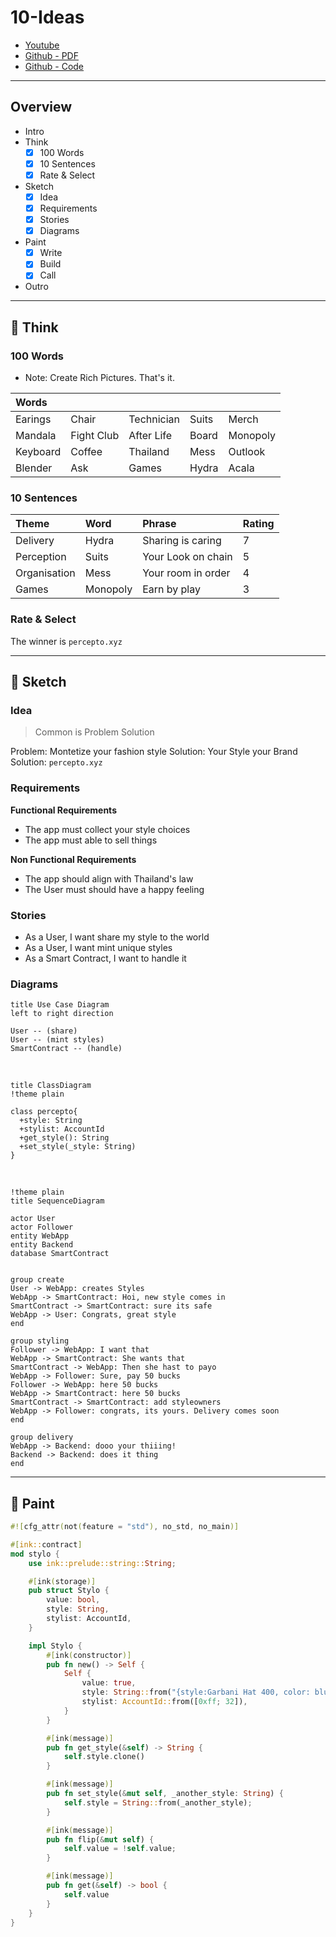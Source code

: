 # 10-Ideas

- [Youtube](https://drive.google.com/file/d/1hgev9DiSWYy0rvLfXvK_AEgjQbJMf6Cf/view?usp=sharing)
- [Github - PDF](https://github.com/FrankBevr/100-Ideas/blob/main/practice/11/11-Ideas.pdf)
- [Github - Code](https://github.com/FrankBevr/100-Ideas/blob/main/practice/11/stylo/lib.rs)

<hr style="page-break-after: always;"/>

## Overview

- Intro
- Think
  - [x] 100 Words
  - [x] 10 Sentences
  - [x] Rate & Select
- Sketch
  - [x] Idea
  - [x] Requirements
  - [x] Stories
  - [x] Diagrams
- Paint
  - [x] Write
  - [x] Build
  - [x] Call
- Outro

<hr style="page-break-after: always;"/>

## :brain: Think

### 100 Words

- Note: Create Rich Pictures. That's it.

| Words    |            |            |       |          |
| :------- | :--------- | :--------- | :---- | :------- |
| Earings  | Chair      | Technician | Suits | Merch    |
| Mandala  | Fight Club | After Life | Board | Monopoly |
| Keyboard | Coffee     | Thailand   | Mess  | Outlook  |
| Blender  | Ask        | Games      | Hydra | Acala    |

### 10 Sentences

| Theme        | Word     | Phrase             | Rating |
| :----------- | :------- | :----------------- | :----- |
| Delivery     | Hydra    | Sharing is caring  | 7      |
| Perception   | Suits    | Your Look on chain | 5      |
| Organisation | Mess     | Your room in order | 4      |
| Games        | Monopoly | Earn by play       | 3      |

### Rate & Select

The winner is `percepto.xyz`

<hr style="page-break-after: always;"/>

## :pencil: Sketch

### Idea

> Common is Problem Solution

Problem: Montetize your fashion style
Solution: Your Style your Brand
Solution: `percepto.xyz`

### Requirements

**Functional Requirements**

- The app must collect your style choices
- The app must able to sell things

**Non Functional Requirements**

- The app should align with Thailand's law
- The User must should have a happy feeling

### Stories

- As a User, I want share my style to the world
- As a User, I want mint unique styles
- As a Smart Contract, I want to handle it

### Diagrams

```plantuml
title Use Case Diagram
left to right direction

User -- (share)
User -- (mint styles)
SmartContract -- (handle)
```

</br>

```plantuml
title ClassDiagram
!theme plain

class percepto{
  +style: String
  +stylist: AccountId
  +get_style(): String
  +set_style(_style: String)
}
```

</br>

```plantuml
!theme plain
title SequenceDiagram

actor User
actor Follower
entity WebApp
entity Backend
database SmartContract


group create
User -> WebApp: creates Styles
WebApp -> SmartContract: Hoi, new style comes in
SmartContract -> SmartContract: sure its safe
WebApp -> User: Congrats, great style
end

group styling
Follower -> WebApp: I want that
WebApp -> SmartContract: She wants that
SmartContract -> WebApp: Then she hast to payo
WebApp -> Follower: Sure, pay 50 bucks
Follower -> WebApp: here 50 bucks
WebApp -> SmartContract: here 50 bucks
SmartContract -> SmartContract: add styleowners
WebApp -> Follower: congrats, its yours. Delivery comes soon
end

group delivery
WebApp -> Backend: dooo your thiiing!
Backend -> Backend: does it thing
end
```

<hr style="page-break-after: always;"/>

## :art: Paint

```rust
#![cfg_attr(not(feature = "std"), no_std, no_main)]

#[ink::contract]
mod stylo {
    use ink::prelude::string::String;

    #[ink(storage)]
    pub struct Stylo {
        value: bool,
        style: String,
        stylist: AccountId,
    }

    impl Stylo {
        #[ink(constructor)]
        pub fn new() -> Self {
            Self {
                value: true,
                style: String::from("{style:Garbani Hat 400, color: blue, accesoir: perls}"),
                stylist: AccountId::from([0xff; 32]),
            }
        }

        #[ink(message)]
        pub fn get_style(&self) -> String {
            self.style.clone()
        }

        #[ink(message)]
        pub fn set_style(&mut self, _another_style: String) {
            self.style = String::from(_another_style);
        }

        #[ink(message)]
        pub fn flip(&mut self) {
            self.value = !self.value;
        }

        #[ink(message)]
        pub fn get(&self) -> bool {
            self.value
        }
    }
}
```
